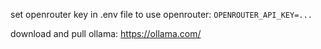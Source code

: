 set openrouter key in .env file to use openrouter: `OPENROUTER_API_KEY=...`

download and pull ollama: https://ollama.com/

